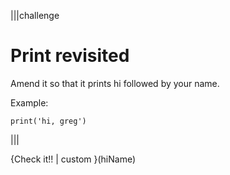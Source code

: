 |||challenge
# Print revisited

Amend it so that it prints hi followed by your name.

Example:

    print('hi, greg')
    
|||

{Check it!! | custom }(hiName)